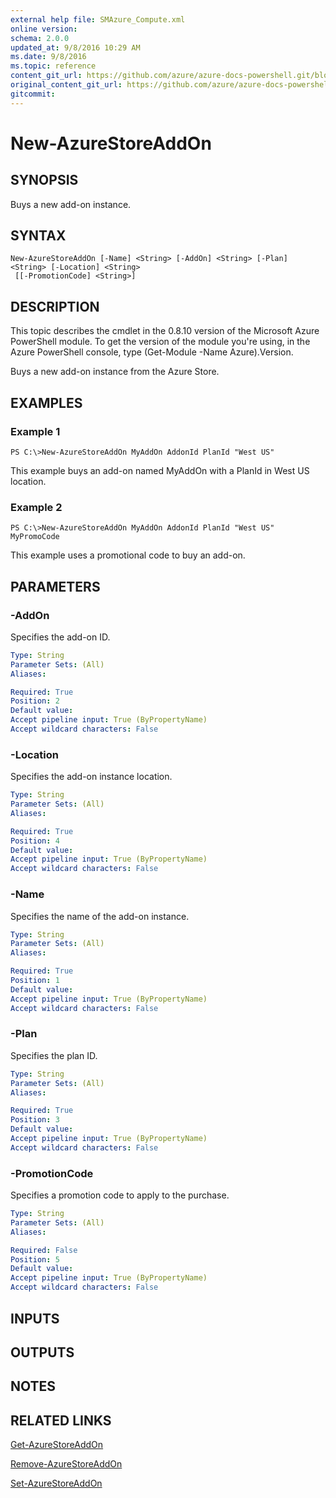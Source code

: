 ```yaml
---
external help file: SMAzure_Compute.xml
online version: 
schema: 2.0.0
updated_at: 9/8/2016 10:29 AM
ms.date: 9/8/2016
ms.topic: reference
content_git_url: https://github.com/azure/azure-docs-powershell.git/blob/master/azureps-cmdlets-docs/Service%20Management/Compute%20Cmdlets/v1.0/New-AzureStoreAddOn.md
original_content_git_url: https://github.com/azure/azure-docs-powershell.git/blob/master/azureps-cmdlets-docs/Service%20Management/Compute%20Cmdlets/v1.0/New-AzureStoreAddOn.md
gitcommit: 
---
```


# New-AzureStoreAddOn
## SYNOPSIS
Buys a new add-on instance.

## SYNTAX

```
New-AzureStoreAddOn [-Name] <String> [-AddOn] <String> [-Plan] <String> [-Location] <String>
 [[-PromotionCode] <String>]
```

## DESCRIPTION
This topic describes the cmdlet in the 0.8.10 version of the Microsoft Azure PowerShell module.
To get the version of the module you're using, in the Azure PowerShell console, type (Get-Module -Name Azure).Version.

Buys a new add-on instance from the Azure Store.

## EXAMPLES

### Example 1
```
PS C:\>New-AzureStoreAddOn MyAddOn AddonId PlanId "West US"
```

This example buys an add-on named MyAddOn with a PlanId in West US location.

### Example 2
```
PS C:\>New-AzureStoreAddOn MyAddOn AddonId PlanId "West US" MyPromoCode
```

This example uses a promotional code to buy an add-on.

## PARAMETERS

### -AddOn
Specifies the add-on ID.

```yaml
Type: String
Parameter Sets: (All)
Aliases: 

Required: True
Position: 2
Default value: 
Accept pipeline input: True (ByPropertyName)
Accept wildcard characters: False
```

### -Location
Specifies the add-on instance location.

```yaml
Type: String
Parameter Sets: (All)
Aliases: 

Required: True
Position: 4
Default value: 
Accept pipeline input: True (ByPropertyName)
Accept wildcard characters: False
```

### -Name
Specifies the name of the add-on instance.

```yaml
Type: String
Parameter Sets: (All)
Aliases: 

Required: True
Position: 1
Default value: 
Accept pipeline input: True (ByPropertyName)
Accept wildcard characters: False
```

### -Plan
Specifies the plan ID.

```yaml
Type: String
Parameter Sets: (All)
Aliases: 

Required: True
Position: 3
Default value: 
Accept pipeline input: True (ByPropertyName)
Accept wildcard characters: False
```

### -PromotionCode
Specifies a promotion code to apply to the purchase.

```yaml
Type: String
Parameter Sets: (All)
Aliases: 

Required: False
Position: 5
Default value: 
Accept pipeline input: True (ByPropertyName)
Accept wildcard characters: False
```

## INPUTS

## OUTPUTS

## NOTES

## RELATED LINKS

[Get-AzureStoreAddOn](ceb557b5-e9af-4797-8385-94078de84662)

[Remove-AzureStoreAddOn](38bb8f09-dcc3-4356-b346-354dd186feca)

[Set-AzureStoreAddOn](545b82f5-330f-48c7-b2b1-d6a1c630ac28)


